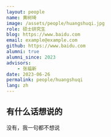 ```yaml
---
layout: people
name: 黄树琦
image: /assets/people/huangshuqi.jpg
role: 硕士研究生
blog: https://www.baidu.com
email: example@example.com
github: https://www.baidu.com
alumni: true
alumni_since: 2023
advisors:
    - 张福新
date: 2023-06-26
permalink: people/huangshuqi
lang: zh
---
```


## 有什么话想说的

没有，我一句都不想说
